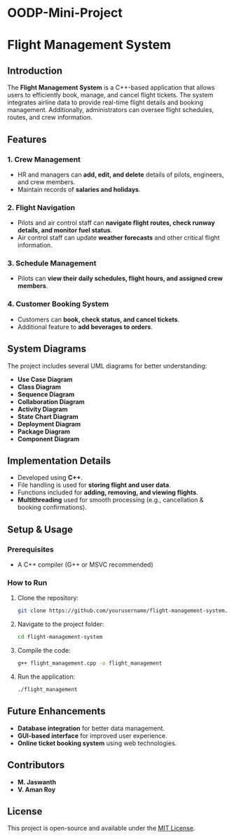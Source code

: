 # OODP-Mini-Project

# Flight Management System

## Introduction
The **Flight Management System** is a C++-based application that allows users to efficiently book, manage, and cancel flight tickets. The system integrates airline data to provide real-time flight details and booking management. Additionally, administrators can oversee flight schedules, routes, and crew information.

## Features
### 1. Crew Management
- HR and managers can **add, edit, and delete** details of pilots, engineers, and crew members.
- Maintain records of **salaries and holidays**.

### 2. Flight Navigation
- Pilots and air control staff can **navigate flight routes, check runway details, and monitor fuel status**.
- Air control staff can update **weather forecasts** and other critical flight information.

### 3. Schedule Management
- Pilots can **view their daily schedules, flight hours, and assigned crew members**.

### 4. Customer Booking System
- Customers can **book, check status, and cancel tickets**.
- Additional feature to **add beverages to orders**.

## System Diagrams
The project includes several UML diagrams for better understanding:
- **Use Case Diagram**
- **Class Diagram**
- **Sequence Diagram**
- **Collaboration Diagram**
- **Activity Diagram**
- **State Chart Diagram**
- **Deployment Diagram**
- **Package Diagram**
- **Component Diagram**

## Implementation Details
- Developed using **C++**.
- File handling is used for **storing flight and user data**.
- Functions included for **adding, removing, and viewing flights**.
- **Multithreading** used for smooth processing (e.g., cancellation & booking confirmations).

## Setup & Usage
### Prerequisites
- A C++ compiler (G++ or MSVC recommended)

### How to Run
1. Clone the repository:
   ```bash
   git clone https://github.com/yourusername/flight-management-system.git
   ```
2. Navigate to the project folder:
   ```bash
   cd flight-management-system
   ```
3. Compile the code:
   ```bash
   g++ flight_management.cpp -o flight_management
   ```
4. Run the application:
   ```bash
   ./flight_management
   ```

## Future Enhancements
- **Database integration** for better data management.
- **GUI-based interface** for improved user experience.
- **Online ticket booking system** using web technologies.

## Contributors
- **M. Jaswanth**  
- **V. Aman Roy**

## License
This project is open-source and available under the [MIT License](LICENSE).

